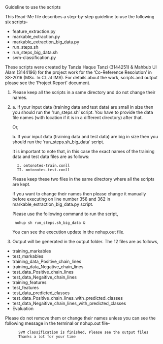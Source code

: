 Guideline to use the scripts

This Read-Me file describes a step-by-step guideline to use the following six scripts-

* feature_extraction.py
* markable_extraction.py
* markable_extraction_big_data.py
* run_steps.sh
* run_steps_big_data.sh
* svm-classification.py

These scripts were created by Tanzia Haque Tanzi (3144251) & Mahbub Ul Alam (3144196) for the project work for the ‘Co-Reference Resolution’ in SS-2016 (MSc. In CL at IMS). For details about the work, scripts and output please see the ‘Project Report’ document.

1. Please keep all the scripts in a same directory and do not change their names. 


2. a. If your input data (training data and test data) are small in size then you should run the ‘run_steps.sh’ script. You have to provide the data file names (with location if it is in a different directory) after that.
      
      Or,
   
   b. If your input data (training data and test data) are big in size then you should run the ‘run_steps.sh_big_data’ script. 
   
   It is important to note that, in this case the exact names of the training data and test data files are as follows:
      
         I. ontonotes-train.conll
         II. ontonotes-test.conll
         
      Please keep these two files in the same directory where all the scripts are kept. 
      
      If you want to change their names then please change it manually before executing on line number 358 and 362 in markable_extraction_big_data.py script.
      
      Please use the following command to run the script,
      
        nohup sh run_steps.sh_big_data &

      You can see the execution update in the nohup.out file.

3. Output will be generated in the output folder. The 12 files are as follows,

* training_markables
* test_markables
* training_data_Positive_chain_lines
* training_data_Negative_chain_lines
* test_data_Positive_chain_lines
* test_data_Negaitive_chain_lines
* training_features
* test_features
* test_data_predicted_classes
* test_data_Positive_chain_lines_with_predicted_classes
* test_data_Negaitive_chain_lines_with_predicted_classes
* Evaluation

Please do not remove them or change their names unless you can see the following message in the terminal or nohup.out file-

          SVM classification is finished, Please see the output files
          Thanks a lot for your time
